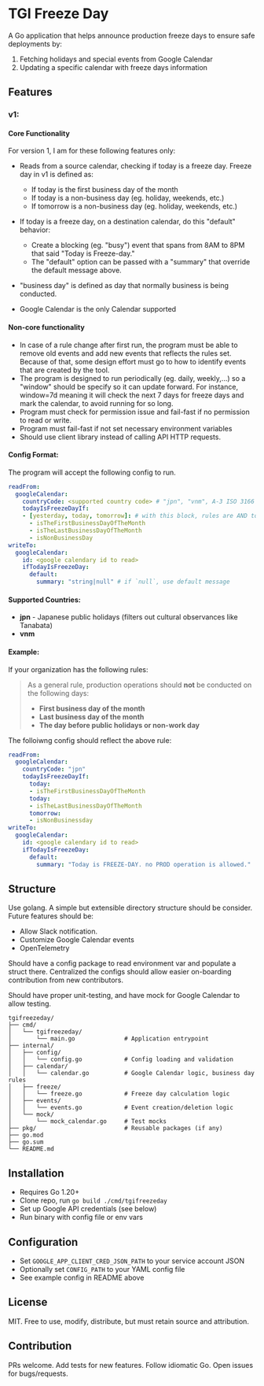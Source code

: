 # TGI Freeze Day

A Go application that helps announce production freeze days to ensure safe deployments by:

1. Fetching holidays and special events from Google Calendar
2. Updating a specific calendar with freeze days information

## Features

### v1:

#### Core Functionality

For version 1, I am for these following features only:
- Reads from a source calendar, checking if today is a freeze day. Freeze day in v1 is defined as:
  - If today is the first business day of the month
  - If today is a non-business day (eg. holiday, weekends, etc.)
  - If tomorrow is a non-business day (eg. holiday, weekends, etc.)
- If today is a freeze day, on a destination calendar, do this "default" behavior:
  - Create a blocking (eg. "busy") event that spans from 8AM to 8PM that said "Today is Freeze-day."
  - The "default" option can be passed with a "summary" that override the default message above.

- "business day" is defined as day that normally business is being conducted.
- Google Calendar is the only Calendar supported

#### Non-core functionality

- In case of a rule change after first run, the program must be able to remove old events and add new events that reflects the rules set. Because of that, some design effort must go to how to identify events that are created by the tool.
- The program is designed to run periodically (eg. daily, weekly,...) so a "window" should be specify so it can update forward. For instance, window=7d meaning it will check the next 7 days for freeze days and mark the calendar, to avoid running for so long.
- Program must check for permission issue and fail-fast if no permission to read or write.
- Program must fail-fast if not set necessary environment variables
- Should use client library instead of calling API HTTP requests.

#### Config Format:

The program will accept the following config to run.

```yaml
readFrom:
  googleCalendar:
    countryCode: <supported country code> # "jpn", "vnm", A-3 ISO 3166 country code
    todayIsFreezeDayIf:
    - [yesterday, today, tomorrow]: # with this block, rules are AND together. To do OR, specify multiple items with same key.
      - isTheFirstBusinessDayOfTheMonth
      - isTheLastBusinessDayOfTheMonth
      - isNonBusinessDay
writeTo:
  googleCalendar:
    id: <google calendary id to read>
    ifTodayIsFreezeDay:
      default:
        summary: "string|null" # if `null`, use default message
```

#### Supported Countries:

- **jpn** - Japanese public holidays (filters out cultural observances like Tanabata)
- **vnm**

#### Example:

If your organization has the following rules:

> As a general rule, production operations should **not** be conducted on the following days:
> - **First business day of the month**
> - **Last business day of the month**
> - **The day before public holidays or non-work day**

The folloiwng config should reflect the above rule:

```yaml
readFrom:
  googleCalendar:
    countryCode: "jpn"
    todayIsFreezeDayIf:
      today:
      - isTheFirstBusinessDayOfTheMonth
      today:
      - isTheLastBusinessDayOfTheMonth
      tomorrow:
      - isNonBusinessday
writeTo:
  googleCalendar:
    id: <google calendary id to read>
    ifTodayIsFreezeDay:
      default:
        summary: "Today is FREEZE-DAY. no PROD operation is allowed."
```

## Structure

Use golang. A simple but extensible directory structure should be consider. Future features should be:
- Allow Slack notification.
- Customize Google Calendar events
- OpenTelemetry

Should have a config package to read environment var and populate a struct there. Centralized the configs should allow easier on-boarding contribution from new contributors.

Should have proper unit-testing, and have mock for Google Calendar to allow testing.

```
tgifreezeday/
├── cmd/
│   └── tgifreezeday/
│       └── main.go              # Application entrypoint
├── internal/
│   ├── config/
│   │   └── config.go            # Config loading and validation
│   ├── calendar/
│   │   └── calendar.go          # Google Calendar logic, business day rules
│   ├── freeze/
│   │   └── freeze.go            # Freeze day calculation logic
│   ├── events/
│   │   └── events.go            # Event creation/deletion logic
│   └── mock/
│       └── mock_calendar.go     # Test mocks
├── pkg/                         # Reusable packages (if any)
├── go.mod
├── go.sum
└── README.md
```

## Installation

- Requires Go 1.20+
- Clone repo, run `go build ./cmd/tgifreezeday`
- Set up Google API credentials (see below)
- Run binary with config file or env vars

## Configuration

- Set `GOOGLE_APP_CLIENT_CRED_JSON_PATH` to your service account JSON
- Optionally set `CONFIG_PATH` to your YAML config file
- See example config in README above

## License

MIT. Free to use, modify, distribute, but must retain source and attribution.

## Contribution

PRs welcome. Add tests for new features. Follow idiomatic Go. Open issues for bugs/requests.